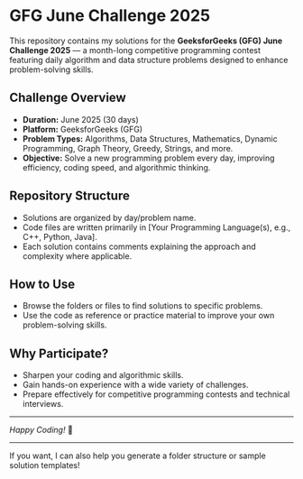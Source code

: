 # GFG June Challenge 2025

This repository contains my solutions for the **GeeksforGeeks (GFG) June Challenge 2025** — a month-long competitive programming contest featuring daily algorithm and data structure problems designed to enhance problem-solving skills.

## Challenge Overview

- **Duration:** June 2025 (30 days)  
- **Platform:** GeeksforGeeks (GFG)  
- **Problem Types:** Algorithms, Data Structures, Mathematics, Dynamic Programming, Graph Theory, Greedy, Strings, and more.  
- **Objective:** Solve a new programming problem every day, improving efficiency, coding speed, and algorithmic thinking.

## Repository Structure

- Solutions are organized by day/problem name.  
- Code files are written primarily in [Your Programming Language(s), e.g., C++, Python, Java].  
- Each solution contains comments explaining the approach and complexity where applicable.

## How to Use

- Browse the folders or files to find solutions to specific problems.  
- Use the code as reference or practice material to improve your own problem-solving skills.

## Why Participate?

- Sharpen your coding and algorithmic skills.  
- Gain hands-on experience with a wide variety of challenges.  
- Prepare effectively for competitive programming contests and technical interviews.

---

*Happy Coding!* 🚀

---

If you want, I can also help you generate a folder structure or sample solution templates!
